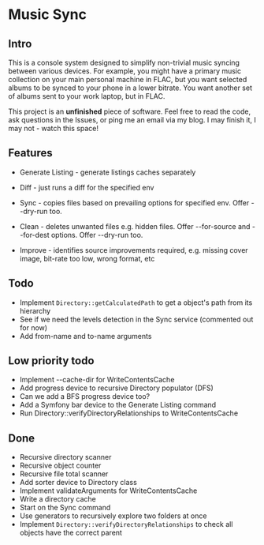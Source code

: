 Music Sync
===

Intro
---

This is a console system designed to simplify non-trivial music syncing between various devices. For example,
you might have a primary music collection on your main personal machine in FLAC, but you want selected albums
to be synced to your phone in a lower bitrate. You want another set of albums sent to your work laptop, but
in FLAC.

This project is an **unfinished** piece of software. Feel free to read the code, ask questions in the Issues,
or ping me an email via my blog. I may finish it, I may not - watch this space!

Features
---

* Generate Listing - generate listings caches separately

* Diff - just runs a diff for the specified env

* Sync - copies files based on prevailing options for specified env. Offer --dry-run too.

* Clean - deletes unwanted files e.g. hidden files. Offer --for-source and --for-dest options. Offer --dry-run too.

* Improve - identifies source improvements required, e.g. missing cover image, bit-rate too low, wrong format, etc

Todo
---

* Implement `Directory::getCalculatedPath` to get a object's path from its hierarchy
* See if we need the levels detection in the Sync service (commented out for now)
* Add from-name and to-name arguments

Low priority todo
---

* Implement --cache-dir for WriteContentsCache
* Add progress device to recursive Directory populator (DFS)
* Can we add a BFS progress device too?
* Add a Symfony bar device to the Generate Listing command
* Run Directory::verifyDirectoryRelationships to WriteContentsCache

Done
---

* Recursive directory scanner
* Recursive object counter
* Recursive file total scanner
* Add sorter device to Directory class
* Implement validateArguments for WriteContentsCache
* Write a directory cache
* Start on the Sync command
* Use generators to recursively explore two folders at once
* Implement `Directory::verifyDirectoryRelationships` to check all objects have the correct parent
